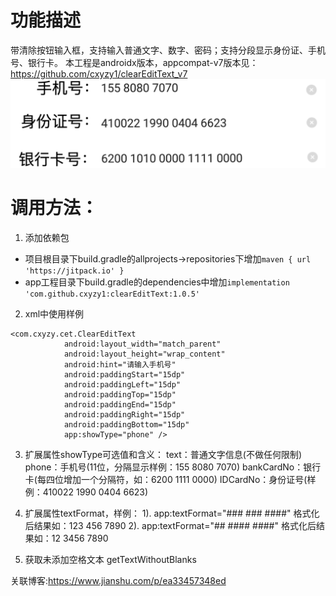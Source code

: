 # 功能描述
带清除按钮输入框，支持输入普通文字、数字、密码；支持分段显示身份证、手机号、银行卡。
本工程是androidx版本，appcompat-v7版本见：https://github.com/cxyzy1/clearEditText_v7
![](https://github.com/cxyzy1/clearEditText/raw/master/screenshot/Screenshot.png)
# 调用方法：
1. 添加依赖包
- 项目根目录下build.gradle的allprojects->repositories下增加`maven { url 'https://jitpack.io' }`
- app工程目录下build.gradle的dependencies中增加`implementation 'com.github.cxyzy1:clearEditText:1.0.5'`
2. xml中使用样例
```
<com.cxyzy.cet.ClearEditText
            android:layout_width="match_parent"
            android:layout_height="wrap_content"
            android:hint="请输入手机号"
            android:paddingStart="15dp"
            android:paddingLeft="15dp"
            android:paddingTop="15dp"
            android:paddingEnd="15dp"
            android:paddingRight="15dp"
            android:paddingBottom="15dp"
            app:showType="phone" />
```
3. 扩展属性showType可选值和含义：
text：普通文字信息(不做任何限制)
phone：手机号(11位，分隔显示样例：155 8080 7070)
bankCardNo：银行卡(每四位增加一个分隔符，如：6200 1111 0000)
IDCardNo：身份证号(样例：410022 1990 0404 6623)

4. 扩展属性textFormat，样例：
1). app:textFormat="### ### ####"
   格式化后结果如：123 456 7890
2). app:textFormat="## #### ####"
   格式化后结果如：12 3456 7890
5. 获取未添加空格文本
getTextWithoutBlanks

关联博客:https://www.jianshu.com/p/ea33457348ed
